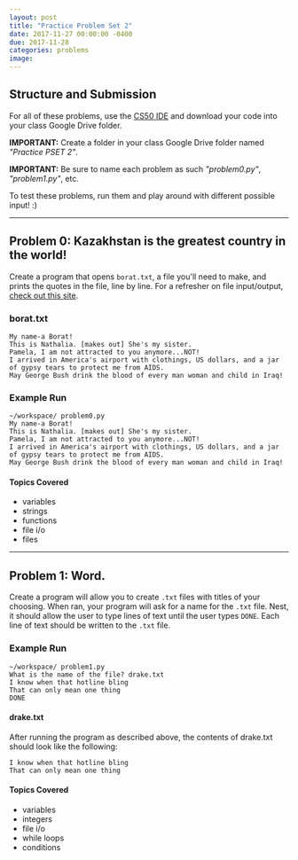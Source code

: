 ```yaml
---
layout: post
title: "Practice Problem Set 2"
date: 2017-11-27 00:00:00 -0400
due: 2017-11-28
categories: problems
image:
---
```


## Structure and Submission

For all of these problems, use the [CS50 IDE](https://cs50.io) and download your code into your class Google Drive folder.

**IMPORTANT:** Create a folder in your class Google Drive folder named _"Practice PSET 2"_.

**IMPORTANT:** Be sure to name each problem as such _"problem0.py"_, _"problem1.py"_, etc.

To test these problems, run them and play around with different possible input! :)

---

## Problem 0: Kazakhstan is the greatest country in the world!
Create a program that opens `borat.txt`, a file you'll need to make, and prints the quotes in the file, line by line. For a refresher on file input/output, [check out this site](http://www.pythonforbeginners.com/files/reading-and-writing-files-in-python).

### borat.txt
```
My name-a Borat!
This is Nathalia. [makes out] She's my sister.
Pamela, I am not attracted to you anymore...NOT!
I arrived in America's airport with clothings, US dollars, and a jar of gypsy tears to protect me from AIDS.
May George Bush drink the blood of every man woman and child in Iraq!
```

### Example Run
```
~/workspace/ problem0.py
My name-a Borat!
This is Nathalia. [makes out] She's my sister.
Pamela, I am not attracted to you anymore...NOT!
I arrived in America's airport with clothings, US dollars, and a jar of gypsy tears to protect me from AIDS.
May George Bush drink the blood of every man woman and child in Iraq!
```

#### Topics Covered
- variables
- strings
- functions
- file i/o
- files

---

## Problem 1: Word.
Create a program will allow you to create `.txt` files with titles of your choosing. When ran, your program will ask for a name for the `.txt` file. Nest, it should allow the user to type lines of text until the user types `DONE`. Each line of text should be written to the `.txt` file.

### Example Run
```
~/workspace/ problem1.py
What is the name of the file? drake.txt
I know when that hotline bling
That can only mean one thing
DONE
```

#### drake.txt
After running the program as described above, the contents of drake.txt should look like the following:
```
I know when that hotline bling
That can only mean one thing
```

#### Topics Covered
- variables
- integers
- file i/o
- while loops
- conditions
